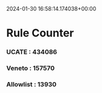 2024-01-30 16:58:14.174038+00:00
# Rule Counter 
 ### UCATE : 434086

 ### Veneto : 157570

 ### Allowlist : 13930